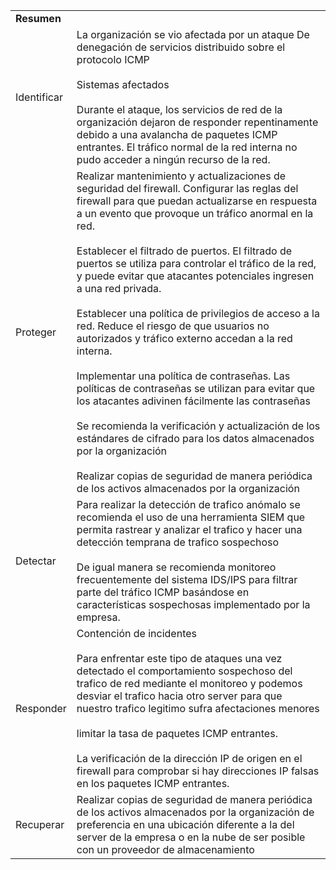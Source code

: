 |             |                                                                                                                                                                                                                                                                                                                                                                                                                                                                                                                                                                                                                                                                                                                                                                                                                                                                                                                                                                |
| ----------- | -------------------------------------------------------------------------------------------------------------------------------------------------------------------------------------------------------------------------------------------------------------------------------------------------------------------------------------------------------------------------------------------------------------------------------------------------------------------------------------------------------------------------------------------------------------------------------------------------------------------------------------------------------------------------------------------------------------------------------------------------------------------------------------------------------------------------------------------------------------------------------------------------------------------------------------------------------------- |
| **Resumen** |                                                                                                                                                                                                                                                                                                                                                                                                                                                                                                                                                                                                                                                                                                                                                                                                                                                                                                                                                                |
| Identificar | La organización se vio afectada por un ataque De denegación de servicios distribuido sobre el protocolo ICMP<br><br>Sistemas afectados<br><br>Durante el ataque, los servicios de red de la organización dejaron de responder repentinamente debido a una avalancha de paquetes ICMP entrantes. El tráfico normal de la red interna no pudo acceder a ningún recurso de la red.                                                                                                                                                                                                                                                                                                                                                                                                                                                                                                                                                                                |
| Proteger    | Realizar mantenimiento y actualizaciones de seguridad del firewall. Configurar las reglas del firewall para que puedan actualizarse en respuesta a un evento que provoque un tráfico anormal en la red.<br><br>Establecer el filtrado de puertos. El filtrado de puertos se utiliza para controlar el tráfico de la red, y puede evitar que atacantes potenciales ingresen a una red privada.<br><br>Establecer una política de privilegios de acceso a la red. Reduce el riesgo de que usuarios no autorizados y tráfico externo accedan a la red interna.<br><br>Implementar una política de contraseñas. Las políticas de contraseñas se utilizan para evitar que los atacantes adivinen fácilmente las contraseñas<br><br>Se recomienda la verificación y actualización de los estándares de cifrado para los datos almacenados por la organización<br><br>Realizar copias de seguridad de manera periódica de los activos almacenados por la organización |
| Detectar    | Para realizar la detección de trafico anómalo se recomienda el uso de una herramienta SIEM que permita rastrear y analizar el trafico y hacer una detección temprana de trafico sospechoso<br><br>De igual manera se recomienda monitoreo frecuentemente del sistema IDS/IPS para filtrar parte del tráfico ICMP basándose en características sospechosas implementado por la empresa.                                                                                                                                                                                                                                                                                                                                                                                                                                                                                                                                                                         |
| Responder   | Contención de incidentes<br><br>Para enfrentar este tipo de ataques una vez detectado el comportamiento sospechoso del trafico de red mediante el monitoreo y podemos desviar el trafico hacia otro server para que nuestro trafico legitimo sufra afectaciones menores<br><br>limitar la tasa de paquetes ICMP entrantes.<br><br>La verificación de la dirección IP de origen en el firewall para comprobar si hay direcciones IP falsas en los paquetes ICMP entrantes.                                                                                                                                                                                                                                                                                                                                                                                                                                                                                      |
| Recuperar   | Realizar copias de seguridad de manera periódica de los activos almacenados por la organización de preferencia en una ubicación diferente a la del server de la empresa o en la nube de ser posible con un proveedor de almacenamiento                                                                                                                                                                                                                                                                                                                                                                                                                                                                                                                                                                                                                                                                                                                         |
